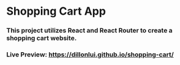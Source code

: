 # Shopping Cart App

### This project utilizes React and React Router to create a shopping cart website. 

### Live Preview: https://dillonlui.github.io/shopping-cart/